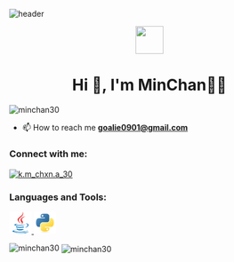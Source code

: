 ![header](https://capsule-render.vercel.app/api?type=waving&&height=200&section=header&text=MinChan&fontSize=70&color=timeGradient&fontAlign=50&fontAlignY=40)

<div style="display: flex; justify-content: center;">
  <img src="https://media.istockphoto.com/id/1343687541/ko/%EB%B2%A1%ED%84%B0/%ED%9D%B0%EC%83%89-%EB%B0%B0%EA%B2%BD%EC%97%90-%ED%95%9C%EA%B5%AD%EC%9D%98-%EC%84%9C%ED%81%B4-%ED%94%8C%EB%9E%98%EA%B7%B8-%EB%B2%A1%ED%84%B0.jpg?s=612x612&w=0&k=20&c=VYJL8Dxr3znjIgYqVQMJQvnt9OGXAKDQdDJT1-3e6GA=" width="50" height="50">
</div>

<h1 align="center">Hi 👋, I'm MinChan🧑‍💻</h1>
<p align="left"> <img src="https://komarev.com/ghpvc/?username=minchan30&label=Profile%20views&color=0e75b6&style=flat" alt="minchan30" /> </p>

- 📫 How to reach me **goalie0901@gmail.com**

<h3 align="left">Connect with me:</h3>
<p align="left">
<a href="https://instagram.com/k.m_chxn.a_30" target="blank"><img align="center" src="https://raw.githubusercontent.com/rahuldkjain/github-profile-readme-generator/master/src/images/icons/Social/instagram.svg" alt="k.m_chxn.a_30" height="30" width="40" /></a>
</p>

<h3 align="left">Languages and Tools:</h3>
<p align="left"> <a href="https://www.java.com" target="_blank" rel="noreferrer"> <img src="https://raw.githubusercontent.com/devicons/devicon/master/icons/java/java-original.svg" alt="java" width="40" height="40"/> </a> <a href="https://www.python.org" target="_blank" rel="noreferrer"> <img src="https://raw.githubusercontent.com/devicons/devicon/master/icons/python/python-original.svg" alt="python" width="40" height="40"/> </a> </p>

<p><img align="left" src="https://github-readme-stats.vercel.app/api/top-langs?username=minchan30&show_icons=true&locale=en&layout=compact" alt="minchan30" /></p>

<p>&nbsp;<img align="center" src="https://github-readme-stats.vercel.app/api?username=minchan30&show_icons=true&locale=en" alt="minchan30" /></p>
